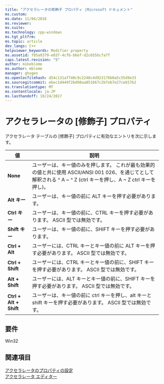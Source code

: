 ```yaml
---
title: "アクセラレータの修飾子 プロパティ |Microsoft ドキュメント"
ms.custom: 
ms.date: 11/04/2016
ms.reviewer: 
ms.suite: 
ms.technology: cpp-windows
ms.tgt_pltfrm: 
ms.topic: article
dev_langs: C++
helpviewer_keywords: Modifier property
ms.assetid: f05a9379-e037-4cfb-b6ef-d2c655bcfa7f
caps.latest.revision: "5"
author: mikeblome
ms.author: mblome
manager: ghogen
ms.openlocfilehash: d54c131af740c9c2248c4d923176b0a5c55d9e33
ms.sourcegitcommit: ebec1d449f2bd98aa851667c2bfeb7e27ce657b2
ms.translationtype: MT
ms.contentlocale: ja-JP
ms.lasthandoff: 10/24/2017
---
```

# <a name="accelerator-modifier-property"></a>アクセラレータの [修飾子] プロパティ
アクセラレータ テーブルの [修飾子] プロパティに有効なエントリを次に示します。  
  
|値|説明|  
|-----------|-----------------|  
|**None**|ユーザーは、キー値のみを押します。 これが最も効果的の値と共に使用 ASCII/ANSI 001 026、を通じてとして解釈される ^ A ~ ^ Z (ctrl キーを押し、A ~ Z ctrl キーを押し)。|  
|**Alt キー**|ユーザーは、キー値の前に ALT キーを押す必要があります。|  
|**Ctrl キー**|ユーザーは、キー値の前に、CTRL キーを押す必要があります。 ASCII 型では無効です。|  
|**Shift キー**|ユーザーは、キー値の前に、SHIFT キーを押す必要があります。|  
|**Ctrl + Alt**|ユーザーには、CTRL キーとキー値の前に ALT キーを押す必要があります。 ASCII 型では無効です。|  
|**Ctrl + Shift**|ユーザーには、CTRL キーとキー値の前に、SHIFT キーを押す必要があります。 ASCII 型では無効です。|  
|**Alt + Shift**|ユーザーには、ALT キーとキー値の前に、SHIFT キーを押す必要があります。 ASCII 型では無効です。|  
|**Ctrl + Alt + Shift**|ユーザーは、キー値の前に ctrl キーを押し、alt キーと shift キーを押す必要があります。 ASCII 型では無効です。|  
  
## <a name="requirements"></a>要件  
 Win32  
  
## <a name="see-also"></a>関連項目  
 [アクセラレータのプロパティの設定](../windows/setting-accelerator-properties.md)   
 [アクセラレータ エディター](../windows/accelerator-editor.md)